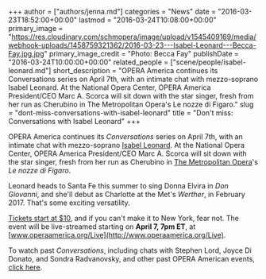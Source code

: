 +++
author = ["authors/jenna.md"]
categories = "News"
date = "2016-03-23T18:52:00+00:00"
lastmod = "2016-03-24T10:08:00+00:00"
primary_image = "https://res.cloudinary.com/schmopera/image/upload/v1545409169/media/webhook-uploads/1458759321362/2016-03-23---Isabel-Leonard---Becca-Fay.jpg.jpg"
primary_image_credit = "Photo: Becca Fay"
publishDate = "2016-03-24T10:00:00+00:00"
related_people = ["scene/people/isabel-leonard.md"]
short_description = "OPERA America continues its Conversations series on April 7th, with an intimate chat with mezzo-soprano Isabel Leonard. At the National Opera Center, OPERA America President/CEO Marc A. Scorca will sit down with the star singer, fresh from her run as Cherubino in The Metropolitan Opera&#039;s Le nozze di Figaro."
slug = "dont-miss-conversations-with-isabel-leonard"
title = "Don&#039;t miss: Conversations with Isabel Leonard"
+++

OPERA America continues its *Conversations* series on April 7th, with an intimate chat with mezzo-soprano [Isabel Leonard](/scene/people/isabel-leonard/). At the National Opera Center, OPERA America President/CEO Marc A. Scorca will sit down with the star singer, fresh from her run as Cherubino in [The Metropolitan Opera](/scene/companies/the-metropolitan-opera/)'s *Le nozze di Figaro*. 

Leonard heads to Santa Fe this summer to sing Donna Elvira in *Don Giovanni*, and she'll debut as Charlotte at the Met's *Werther*, in February 2017. That's some exciting versatility. 

[Tickets start at $10](http://www.operaamerica.org/Onstage), and if you can't make it to New York, fear not. The event will be live-streamed starting on **April 7, 7pm ET**, at [www.operaamerica.org/Live](http://www.operaamerica.org/Live). 

To watch past *Conversations*, including chats with Stephen Lord, Joyce Di Donato, and Sondra Radvanovsky, and other past OPERA American events, [click here](http://www.operaamerica.org/Content/OperaCenter/Onstage/Index.aspx).
